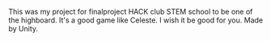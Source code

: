 This was my project for finalproject HACK club STEM school to be one of the highboard.
It's a good game like Celeste.
I wish it be good for you.
Made by Unity.
